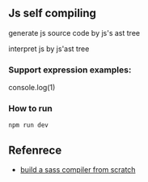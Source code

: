 ## Js self compiling

generate js source code by js's ast tree

interpret js by js'ast tree

### Support expression examples:

console.log(1)

### How to run

```
npm run dev
```

## Refenrece

* [build a sass compiler from scratch](https://github.com/wizardpisces/tiny-sass-compiler)
